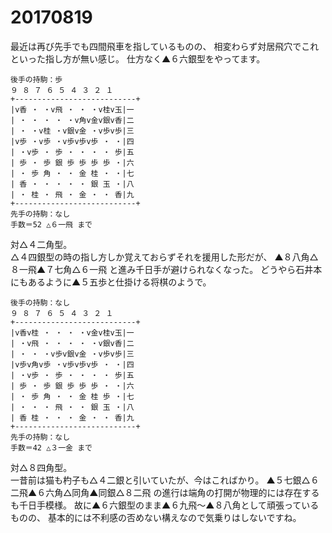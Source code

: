 # 20170819

最近は再び先手でも四間飛車を指しているものの、
相変わらず対居飛穴でこれといった指し方が無い感じ。
仕方なく▲６六銀型をやってます。

```
後手の持駒：歩　 
９ ８ ７ ６ ５ ４ ３ ２ １ 
+---------------------------+
|v香 ・ ・v飛 ・ ・ ・v桂v玉|一 
| ・ ・ ・ ・ ・v角v金v銀v香|二 
| ・ ・v桂 ・v銀v金 ・v歩v歩|三 
|v歩 ・v歩 ・v歩v歩v歩 ・ ・|四 
| ・v歩 ・ 歩 ・ ・ ・ ・ 歩|五 
| 歩 ・ 歩 銀 歩 歩 歩 歩 ・|六 
| ・ 歩 角 ・ ・ 金 桂 ・ ・|七 
| 香 ・ ・ ・ ・ ・ 銀 玉 ・|八 
| ・ 桂 ・ 飛 ・ 金 ・ ・ 香|九 
+---------------------------+ 
先手の持駒：なし 
手数＝52 △６一飛 まで
```

対△４二角型。  
△４四銀型の時の指し方しか覚えておらずそれを援用した形だが、
▲８八角△８一飛▲７七角△６一飛
と進み千日手が避けられなくなった。
どうやら石井本にもあるように▲５五歩と仕掛ける将棋のようで。

```
後手の持駒：なし 
９ ８ ７ ６ ５ ４ ３ ２ １ 
+---------------------------+ 
|v香v桂 ・ ・ ・ ・v金v桂v玉|一 
| ・v飛 ・ ・ ・ ・ ・v銀v香|二 
| ・ ・ ・v歩v銀v金 ・v歩v歩|三 
|v歩v角v歩 ・v歩v歩v歩 ・ ・|四 
| ・v歩 ・ 歩 ・ ・ ・ ・ 歩|五 
| 歩 ・ 歩 銀 歩 歩 歩 ・ ・|六 
| ・ 歩 角 ・ ・ 金 桂 歩 ・|七 
| ・ ・ ・ 飛 ・ ・ 銀 玉 ・|八 
| 香 桂 ・ ・ ・ 金 ・ ・ 香|九 
+---------------------------+ 
先手の持駒：なし 
手数＝42 △３一金 まで
```

対△８四角型。  
一昔前は猫も杓子も△４二銀と引いていたが、今はこればかり。
▲５七銀△６二飛▲６六角△同角▲同銀△８二飛
の進行は端角の打開が物理的には存在するも千日手模様。
故に▲６六銀型のまま▲６九飛～▲８八角として頑張っているものの、
基本的には不利感の否めない構えなので気乗りはしないですね。